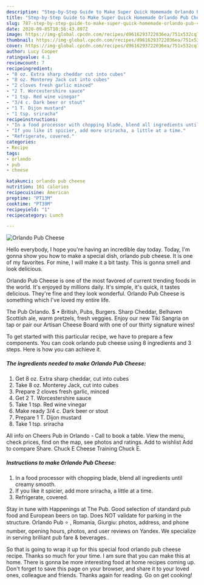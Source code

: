 ```yaml
---
description: "Step-by-Step Guide to Make Super Quick Homemade Orlando Pub Cheese"
title: "Step-by-Step Guide to Make Super Quick Homemade Orlando Pub Cheese"
slug: 787-step-by-step-guide-to-make-super-quick-homemade-orlando-pub-cheese
date: 2020-09-05T10:56:43.897Z
image: https://img-global.cpcdn.com/recipes/d9616293722036ea/751x532cq70/orlando-pub-cheese-recipe-main-photo.jpg
thumbnail: https://img-global.cpcdn.com/recipes/d9616293722036ea/751x532cq70/orlando-pub-cheese-recipe-main-photo.jpg
cover: https://img-global.cpcdn.com/recipes/d9616293722036ea/751x532cq70/orlando-pub-cheese-recipe-main-photo.jpg
author: Lucy Cooper
ratingvalue: 4.1
reviewcount: 7
recipeingredient:
- "8 oz. Extra sharp cheddar cut into cubes"
- "8 oz. Monterey Jack cut into cubes"
- "2 cloves fresh garlic minced"
- "2 T. Worcestershire sauce"
- "1 tsp. Red wine vinegar"
- "3/4 c. Dark beer or stout"
- "1 T. Dijon mustard"
- "1 tsp. sriracha"
recipeinstructions:
- "In a food processor with chopping blade, blend all ingredients until creamy smooth."
- "If you like it spicier, add more sriracha, a little at a time."
- "Refrigerate, covered."
categories:
- Recipe
tags:
- orlando
- pub
- cheese

katakunci: orlando pub cheese 
nutrition: 161 calories
recipecuisine: American
preptime: "PT13M"
cooktime: "PT39M"
recipeyield: "1"
recipecategory: Lunch

---
```



![Orlando Pub Cheese](https://img-global.cpcdn.com/recipes/d9616293722036ea/751x532cq70/orlando-pub-cheese-recipe-main-photo.jpg)

Hello everybody, I hope you're having an incredible day today. Today, I'm gonna show you how to make a special dish, orlando pub cheese. It is one of my favorites. For mine, I will make it a bit tasty. This is gonna smell and look delicious.

Orlando Pub Cheese is one of the most favored of current trending foods in the world. It's enjoyed by millions daily. It's simple, it's quick, it tastes delicious. They're fine and they look wonderful. Orlando Pub Cheese is something which I've loved my entire life.

The Pub Orlando. $ • British, Pubs, Burgers. Sharp Cheddar, Belhaven Scottish ale, warm pretzels, fresh veggies. Enjoy our new Tiki Sangria on tap or pair our Artisan Cheese Board with one of our thirty signature wines!


To get started with this particular recipe, we have to prepare a few components. You can cook orlando pub cheese using 8 ingredients and 3 steps. Here is how you can achieve it.

<!--inarticleads1-->

##### The ingredients needed to make Orlando Pub Cheese:

1. Get 8 oz. Extra sharp cheddar, cut into cubes
1. Take 8 oz. Monterey Jack, cut into cubes
1. Prepare 2 cloves fresh garlic, minced
1. Get 2 T. Worcestershire sauce
1. Take 1 tsp. Red wine vinegar
1. Make ready 3/4 c. Dark beer or stout
1. Prepare 1 T. Dijon mustard
1. Take 1 tsp. sriracha


All info on Cheers Pub in Orlando - Call to book a table. View the menu, check prices, find on the map, see photos and ratings. Add to wishlist Add to compare Share. Chuck E Cheese Training Chuck E. 

<!--inarticleads2-->

##### Instructions to make Orlando Pub Cheese:

1. In a food processor with chopping blade, blend all ingredients until creamy smooth.
1. If you like it spicier, add more sriracha, a little at a time.
1. Refrigerate, covered.


Stay in tune with Happenings at The Pub. Good selection of standard pub food and European beers on tap. Does NOT validate for parking in the structure. Orlando Pub ⭐ , Romania, Giurgiu: photos, address, and phone number, opening hours, photos, and user reviews on Yandex. We specialize in serving brilliant pub fare &amp; beverages.. 

So that is going to wrap it up for this special food orlando pub cheese recipe. Thanks so much for your time. I am sure that you can make this at home. There is gonna be more interesting food at home recipes coming up. Don't forget to save this page on your browser, and share it to your loved ones, colleague and friends. Thanks again for reading. Go on get cooking!
